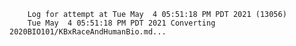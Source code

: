         Log for attempt at Tue May  4 05:51:18 PM PDT 2021 (13056)
        Tue May  4 05:51:18 PM PDT 2021 Converting 2020BIO101/KBxRaceAndHumanBio.md...
